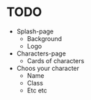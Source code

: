 # TODO #

- Splash-page
    - Background
    - Logo
- Characters-page
    - Cards of characters
- Choos your character
    - Name
    - Class
    - Etc etc